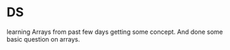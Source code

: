 # DS
learning Arrays from past few days getting some concept. And done some basic question on arrays.
